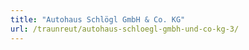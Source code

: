 ```yaml
---
title: "Autohaus Schlögl GmbH & Co. KG"
url: /traunreut/autohaus-schloegl-gmbh-und-co-kg-3/
---
```

